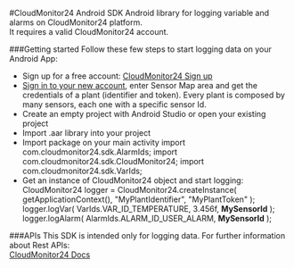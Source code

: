 #CloudMonitor24 Android SDK
Android library for logging variable and alarms on CloudMonitor24 platform.<br>
It requires a valid CloudMonitor24 account.

###Getting started
Follow these few steps to start logging data on your Android App:<br>
* Sign up for a free account: [CloudMonitor24 Sign up](http://www.cloudmonitor24.com/en/iot/signup)
* [Sign in to your new account](https://iot.cloudmonitor24.com), enter Sensor Map area and get the credentials of a plant (identifier and token). Every plant is composed by many sensors, each one with a specific sensor Id. 
* Create an empty project with Android Studio or open your existing project
* Import .aar library into your project
* Import package on your main activity
    import com.cloudmonitor24.sdk.AlarmIds;
    import com.cloudmonitor24.sdk.CloudMonitor24;
    import com.cloudmonitor24.sdk.VarIds;
* Get an instance of CloudMonitor24 object and start logging:
    CloudMonitor24 logger = CloudMonitor24.createInstance( getApplicationContext(), "MyPlantIdentifier", "MyPlantToken" );
    logger.logVar( VarIds.VAR_ID_TEMPERATURE, 3.456f, __MySensorId__ );
    logger.logAlarm( AlarmIds.ALARM_ID_USER_ALARM, __MySensorId__ );

###APIs
This SDK is intended only for logging data. For further information about Rest APIs:<br>
[CloudMonitor24 Docs](http://www.cloudmonitor24.com/iot/docs)